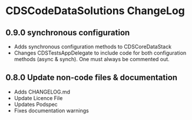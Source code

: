 
# CDSCodeDataSolutions ChangeLog #

## 0.9.0 synchronous configuration 
- Adds synchronous configuration methods to CDSCoreDataStack
- Changes CDSTestsAppDelegate to include code for both configuration methods (async & synch). One must always be commented out.


## 0.8.0 Update non-code files & documentation
- Adds CHANGELOG.md
- Update Licence File
- Updates Podspec
- Fixes documentation warnings
